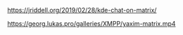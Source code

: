 https://jriddell.org/2019/02/28/kde-chat-on-matrix/

https://georg.lukas.pro/galleries/XMPP/yaxim-matrix.mp4